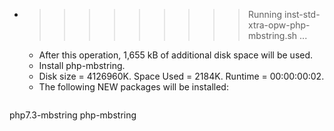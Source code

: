 * >>>>>>>>> Running inst-std-xtra-opw-php-mbstring.sh ...
  * After this operation, 1,655 kB of additional disk space will be used.
  * Install php-mbstring.
  * Disk size = 4126960K. Space Used = 2184K. Runtime = 00:00:00:02.
  * The following NEW packages will be installed:
  ```bash
php7.3-mbstring php-mbstring
  ```
